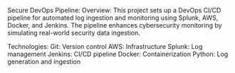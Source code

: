 Secure DevOps Pipeline:
Overview:
This project sets up a DevOps CI/CD pipeline for automated log ingestion and monitoring using Splunk, AWS, Docker, and Jenkins. The pipeline enhances cybersecurity monitoring by simulating real-world security data ingestion.

Technologies:
Git: Version control
AWS: Infrastructure
Splunk: Log management
Jenkins: CI/CD pipeline
Docker: Containerization
Python: Log generation and ingestion
